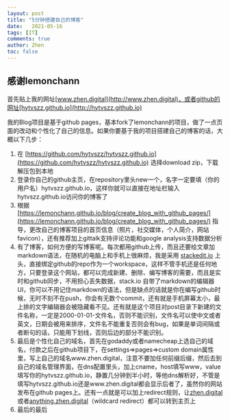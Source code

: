 ```yaml
---
layout: post
title: "5分钟搭建自己的博客"
date:   2021-05-16
tags: [IT]
comments: true
author: Zhen
toc: false
---
```

## 感谢lemonchann

首先贴上我的网址[www.zhen.digital](http://www.zhen.digital)，或者github的网址[hytvszz.github.io](http://hytvszz.github.io)

我的Blog项目是基于github pages，基本fork了lemonchann的项目，做了一点页面的改动和个性化了自己的信息。如果你要基于我的项目搭建自己的博客的话，大概以下几步：

 1. 在 [https://github.com/hytvszz/hytvszz.github.io](https://github.com/hytvszz/hytvszz.github.io) 选择download zip，下载解压包到本地
 2. 登录你自己的github主页，在repository里头new一个，名字一定要填（你的用户名）hytvszz.github.io，这样你就可以直接在地址栏输入 hytvszz.github.io访问你的博客了
 3. 根据 [https://lemonchann.github.io/blog/create_blog_with_github_pages/](https://lemonchann.github.io/blog/create_blog_with_github_pages/) 指导，更改自己的博客项目的首页信息（照片，社交媒体，个人简介，网站favicon），还有推荐加上gittalk支持评论功能和google analysis支持数据分析
 4. 有了博客，如何方便的写博客呢。每次都用github上传，而且还要给文章加markdown语法，在随机的电脑上和手机上很麻烦，我是采用 [stackedit.io](http://stackedit.io) 上头，直接绑定github的repo作为一个workspace，这样不管手机还是任何地方，只要登录这个网站，都可以完成新建、删除、编写博客的需要，而且是实时和github同步，不用担心丢失数据，stack.io 自带了markdown的编辑器UI，你可以不用记住markdown的语法，但是缺点的话就是你在编写github时候，无时不刻不在push，你会有无数个commit，还有就是手机屏幕太小，最上排的文字编辑器会被隐藏看不见。还有就是这个项目对post目录下新建的文件名称，一定是2000-01-01-文件名，否则不能识别，文件名可以使中文或者英文，日期会被用来排序，文件名不能重复否则会有bug，如果是单词间隔或者断句的话，只能用下划线，否则后边的部分不能识别。
 5. 最后是个性化自己的域名，首先在godaddy或者namecheap上选自己的域名，付款之后在github项目下，在settings=>pages=>custom domain属性里，写上自己的域名www.zhen.digital，注意不要加任何前缀后缀，然后去到自己的域名管理界面，在dns配置里头，加上cname，host填写www，value填写你的hytvszz.github.io，静置几分钟到半小时，等他dns解析好，不管是填写hytvszz.github.io还是www.zhen.digital都会显示后者了，虽然你的网站发布在github pages上。还有一点就是可以加上redirect规则，让[zhen.digital](http://zhen.digital)或者[anything.zhen.digital](http://anything.zhen.digital)（wildcard redirect）都可以转到主页上
 6. 最后的最后

<!--stackedit_data:
eyJoaXN0b3J5IjpbNDE5NDIxNjM5LDIwNzM3NDE3NV19
-->